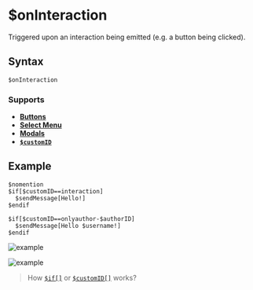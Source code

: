 # $onInteraction
Triggered upon an interaction being emitted (e.g. a button being clicked).

## Syntax
```
$onInteraction
```
### Supports
- **[Buttons](../guides/buttons.md)**
- **[Select Menu](../guides/selectmenu.md)**
- **[Modals](../guides/modals.md)**
- **[`$customID`](../bdscript/customID)**

## Example
```
$nomention
$if[$customID==interaction]
  $sendMessage[Hello!]
$endif

$if[$customID==onlyauthor-$authorID]
  $sendMessage[Hello $username!]
$endif
```

![example](https://user-images.githubusercontent.com/113303649/223423803-2ffadb9e-61b0-432c-bc88-c6850ec564f5.png)

![example](https://user-images.githubusercontent.com/113303649/223426829-bbeca4d1-2e4c-44ef-a1ae-6458858d0ce0.png)

> How [`$if[]`](../guides/ifStatements.md) or [`$customID[]`](../bdscript/customID.md) works?
